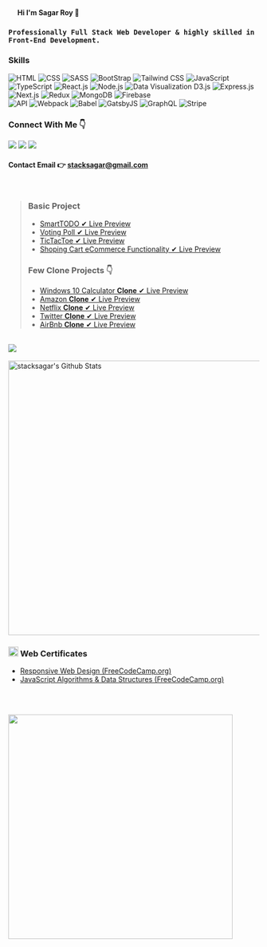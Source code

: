 #### <img src="https://cdn3.bbcode0.com/uploads/2021/2/9/cc575c06d6aeab1d8d697cdcf98b89df-full.png" width="15" /> Hi I'm Sagar Roy 👋

### ` Professionally Full Stack Web Developer & highly skilled in Front-End Development. `  

### Skills  

<img src="https://img.shields.io/badge/-HTML-red" alt="HTML" /> 
<img src="https://img.shields.io/badge/-CSS-blueviolet" alt="CSS" /> 
<img src="https://img.shields.io/badge/-SASS-orange" alt="SASS" /> 
<img src="https://img.shields.io/badge/-Bootstrap-blue" alt="BootStrap" />
<img src="https://img.shields.io/badge/-Tailwind CSS-success" alt="Tailwind CSS" />

<img src="https://img.shields.io/badge/-JavaScript-yellow" alt="JavaScript" /> 
<img src="https://img.shields.io/badge/-TypeScript-blueviolet" alt="TypeScript" />
<img src="https://img.shields.io/badge/-React.js-informational" alt="React.js" /> 
<img src="https://img.shields.io/badge/-Node.js-brightgreen" alt="Node.js" /> 
<img src="https://img.shields.io/badge/-Data Visualization_(D3.js)-yellowgreen" alt="Data Visualization D3.js" />
<img src="https://img.shields.io/badge/-Express.js-green" alt="Express.js" /> 
<img src="https://img.shields.io/badge/-Next.js-black" alt="Next.js" />

<img src="https://img.shields.io/badge/-Redux-important" alt="Redux" />
<img src="https://img.shields.io/badge/-MongoDB-green" alt="MongoDB" /> 
<img src="https://img.shields.io/badge/-Firebase-success" alt="Firebase" /><br />
<img src="https://img.shields.io/badge/-API-informational" alt="API" />
<img src="https://img.shields.io/badge/-Webpack-blueviolet" alt="Webpack" /> 
<img src="https://img.shields.io/badge/-Babel-yellowgreen" alt="Babel" />
<img src="https://img.shields.io/badge/-GatsbyJS-blue" alt="GatsbyJS" />
<img src="https://img.shields.io/badge/-GraphQL+Apollo-critical" alt="GraphQL" /> 
<img src="https://img.shields.io/badge/-Stripe-blue" alt="Stripe" />

### Connect With Me 👇
[![](https://img.shields.io/badge/%20-Linkedin-blue?color=blue&labelColor=blue&logo=linkedin&logoColor=white)](https://www.linkedin.com/in/stacksagar "@stacksagar linkedin profile") [![](https://img.shields.io/badge/%20-Twitter-blue?color=blue&labelColor=blue&logo=twitter&logoColor=white)](https://www.twitter.com/stacksagar "@stacksagar twitter profile") [![](https://img.shields.io/badge/%20-Facebook-blue?color=blue&labelColor=blue&logo=facebook&logoColor=white)](https://www.facebook.com/stacksagar "@stacksagar facebook profile")

#### Contact Email 👉 <a href="mailto:stacksagar@gmail.com">stacksagar@gmail.com</a> 

<br /> 

> ### Basic Project 
> - <a href="https://stacksagar.github.io/smart-todo"> SmartTODO ✔ Live Preview </a>
> - <a href="https://stacksagar.github.io/smart-poll"> Voting Poll ✔ Live Preview </a>
> - <a href="https://stacksagar.github.io/tic-tac-toe"> TicTacToe ✔ Live Preview </a>
> - <a href="https://stacksagar.github.io/eCommerce-shopping-cart"> Shoping Cart eCommerce Functionality ✔ Live Preview </a>
> ### Few Clone Projects 👇
> - <a href="https://stacksagar.github.io/windows10-calculator-clone"> Windows 10 Calculator **Clone** ✔ Live Preview </a>
> - <a href="https://sagar-clone-1.web.app"> Amazon **Clone** ✔ Live Preview </a>
> - <a href="#"> Netflix **Clone** ✔ Live Preview </a>
> - <a href="#"> Twitter **Clone** ✔ Live Preview </a>
> - <a href="#"> AirBnb **Clone** ✔ Live Preview </a> 
 
 <br/>

<a href="https://github.com/stacksagar">
  <img align="center" src="https://github-readme-stats.vercel.app/api/top-langs/?username=stacksagar&theme=light&hide_langs_below=1" />
</a>

<br />
<br />

<img width="550" alt="stacksagar's Github Stats"  src="https://github-readme-stats.vercel.app/api?username=stacksagar&show_icons=true"/>


### <img src="https://png.pngtree.com/png-clipart/20190614/original/pngtree-certificate-icon-png-image_3715104.jpg" width="20" /> Web Certificates
- <a href="https://www.freecodecamp.org/certification/stacksagar/responsive-web-design">Responsive Web Design (FreeCodeCamp.org) </a> 
- <a href="https://www.freecodecamp.org/certification/stacksagar/javascript-algorithms-and-data-structures">JavaScript Algorithms & Data Structures (FreeCodeCamp.org) </a> 


<br />
<br />

<a href="https://stacksagar.github.io/works"><img src="https://climaxbpm.com/img/webdesign/portfolio.gif" width="450" /> </a>
